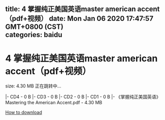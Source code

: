 
title: 4 掌握纯正美国英语master american accent（pdf+视频）
date: Mon Jan 06 2020 17:47:57 GMT+0800 (CST)    
categories: baidu
---

# 4 掌握纯正美国英语master american accent（pdf+视频）
size: 4.30 MB
 正在跳转中...
 
|- CD4 - 0 B
|- CD3 - 0 B
|- CD2 - 0 B
|- CD1 - 0 B
|- 《掌握纯正美国英语》Mastering the American Accent.pdf - 4.30 MB

[How to download](https://bpcam.bemobtrk.com/go/2ceec3aa-1ca2-46d6-b9ff-aaa5c184517c?jno=2134)
